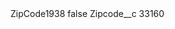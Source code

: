 <?xml version="1.0" encoding="UTF-8"?>
<CustomMetadata xmlns="http://soap.sforce.com/2006/04/metadata" xmlns:xsi="http://www.w3.org/2001/XMLSchema-instance" xmlns:xsd="http://www.w3.org/2001/XMLSchema">
    <label>ZipCode1938</label>
    <protected>false</protected>
    <values>
        <field>Zipcode__c</field>
        <value xsi:type="xsd:string">33160</value>
    </values>
</CustomMetadata>
